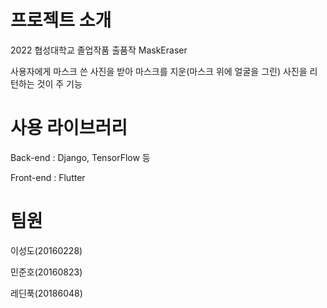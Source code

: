 # 프로젝트 소개
 
2022 협성대학교 졸업작품 출품작
MaskEraser

사용자에게 마스크 쓴 사진을 받아 마스크를 지운(마스크 위에 얼굴을 그린) 사진을 리턴하는 것이 주 기능

# 사용 라이브러리
Back-end : Django, TensorFlow 등

Front-end : Flutter

# 팀원
이성도(20160228)

민준호(20160823)

레딘푹(20186048)
